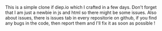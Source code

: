 This is a simple clone if diep.io which I crafted in a few days.
Don't forget that I am just a newbie in js and html so there might be some issues.
Also about issues, there is issues tab in every repositorie on github, if you find any bugs in the code, then report them and I'll fix it as soon as possible !
